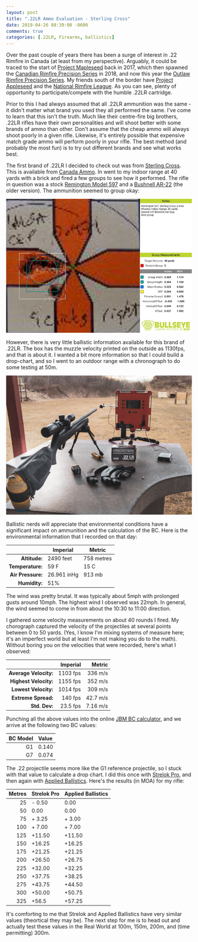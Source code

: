 ```yaml
---
layout: post
title: ".22LR Ammo Evaluation - Sterling Cross"
date: 2019-04-26 08:39:00 -0600
comments: true
categories: [.22LR, Firearms, ballistics]
---
```


Over the past couple of years there has been a surge of interest in .22 Rimfire in Canada (at least from my perspective). Arguably, it could be traced to the start of [Project Mapleseed](http://www.mapleseedrifleman.com) back in 2017, which then spawned the [Canadian Rimfire Precision Series](https://rimfireprecision.ca) in 2018, and now this year the [Outlaw Rimfire Precision Series](https://outlawrimfire.com). My friends south of the border have [Project Appleseed](https://appleseedinfo.org) and the [National Rimfire League](https://nrl-22.org). As you can see, plenty of opportunity to participate/compete with the humble .22LR cartridge.

Prior to this I had always assumed that all .22LR ammunition was the same - it didn't matter what brand you used they all performed the same. I've come to learn that this isn't the truth. Much like their centre-fire big brothers, .22LR rifles have their own personalities and will shoot better with some brands of ammo than other. Don't assume that the cheap ammo will always shoot poorly in a given rifle. Likewise, it's entirely possible that expensive match grade ammo will perform poorly in your rifle. The best method (and probably the most fun) is to try out different brands and see what works best.

The first brand of .22LR I decided to check out was from [Sterling Cross](http://www.sterling-cross.com). This is available from [Canada Ammo](https://www.canadaammo.com/). In went to my indoor range at 40 yards with a brick and fired a few groups to see how it performed. The rifle in question was a stock [Remington Model 597](https://www.remington.com/rifles/rimfire/model-597) and a [Bushnell AR-22](https://www.bushnell.com/products/riflescopes/ar-optics/ar-optics-riflescopes-2-7x36/) (the older version). The ammunition seemed to group okay:

![Sterling Cross .22LR group](/images/22LR-evaluation/sterling-cross-group.jpg)

However, there is very little ballistic information available for this brand of .22LR. The box has the muzzle velocity printed on the outside as 1130fps, and that is about it.  I wanted a bit more information so that I could build a drop-chart, and so I went to an outdoor range with a chronograph to do some testing at 50m.

![Shooting bench at the range](/images/22LR-evaluation/chrony-setup.jpg)

Ballistic nerds will appreciate that environmental conditions have a significant impact on ammunition and the calculation of the BC. Here is the environmental information that I recorded on that day: 

|   | Imperial  | Metric  | 
|---:|---|---|
| **Altitude:** | 2490 feet | 758 metres |
| **Temperature:** | 59 F  | 15 C |
| **Air Pressure:**  |  26.961 inHg | 913 mb |
| **Humidity:** | 51% | &nbsp; |

The wind was pretty brutal.  It was typically about 5mph with prolonged gusts around 10mph.  The highest wind I observed was 22mph. In general, the wind seemed to come in from about the 10:30 to 11:00 direction.

I gathered some velocity measurements on about 40 rounds I fired.  My chorograph captured the velocity of the projectiles at several points between  0 to 50 yards.  (Yes, I know I'm mixing systems of measure here; it's an imperfect world but at least I'm not making you do to the math). Without boring you on the velocities that were recorded, here's what I observed:

|                       | Imperial | Metric   |
|----------------------:|---------:|---------:|
| **Average Velocity:** | 1103 fps | 336 m/s  |
| **Highest Velocity:** | 1155 fps | 352 m/s  |
| **Lowest Velocity:**  | 1014 fps | 309 m/s  |
| **Extreme Spread:**   | 140 fps  | 42.7 m/s |
| **Std. Dev:**         | 23.5 fps | 7.16 m/s |

Punching all the above values into the online [JBM BC calculator](http://www.jbmballistics.com/cgi-bin/jbmbcv-5.1.cgi), and we arrive at the following two BC values:

| BC Model | Value |
|---------:|:------|
|G1 | 0.140 |
|G7 | 0.074 |


The .22 projectile seems more like the G1 reference projectile, so I stuck with that value to calculate a drop chart.  I did this once with [Strelok Pro](https://play.google.com/store/apps/details?id=com.borisov.strelokpro), and then again with [Applied Ballistics](https://play.google.com/store/apps/details?id=com.appliedballisticsllc.appliedballistics).  Here's the results (in MOA) for my rifle:

| Metres|  Strelok Pro | Applied Ballistics  |
|------:|--------------|---------------------|
|    25 |    - 0.50    |       0.00 |
|    50 |      0.00    |       0.00 | 
|    75 |    + 3.25    |     + 3.00 |
|   100 |    + 7.00    |     + 7.00 | 
|   125 |    +11.50    |     +11.50 |
|   150 |    +16.25    |     +16.25 |
|   175 |    +21.25    |     +21.25 |
|   200 |    +26.50    |     +26.75 |
|   225 |    +32.00    |     +32.25 |
|   250 |    +37.75    |     +38.25 |    
|   275 |    +43.75    |     +44.50 |
|   300 |    +50.00    |     +50.75 |
|   325 |    +56.5     |     +57.25 |

It's comforting to me that Strelok and Applied Ballistics have very similar values (theortical they may be). The next step for me is to head out and actually test these values in the Real World at 100m, 150m, 200m, and (time permitting) 300m.
